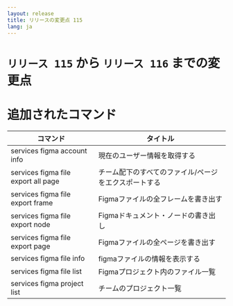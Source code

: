 ```yaml
---
layout: release
title: リリースの変更点 115
lang: ja
---
```


# `リリース 115` から `リリース 116` までの変更点

# 追加されたコマンド


| コマンド                            | タイトル                                              |
|-------------------------------------|-------------------------------------------------------|
| services figma account info         | 現在のユーザー情報を取得する                          |
| services figma file export all page | チーム配下のすべてのファイル/ページをエクスポートする |
| services figma file export frame    | Figmaファイルの全フレームを書き出す                   |
| services figma file export node     | Figmaドキュメント・ノードの書き出し                   |
| services figma file export page     | Figmaファイルの全ページを書き出す                     |
| services figma file info            | figmaファイルの情報を表示する                         |
| services figma file list            | Figmaプロジェクト内のファイル一覧                     |
| services figma project list         | チームのプロジェクト一覧                              |



